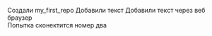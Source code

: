 Создали my_first_repo
Добавили текст
Добавили текст через веб браузер  
Попытка сконектится номер два
